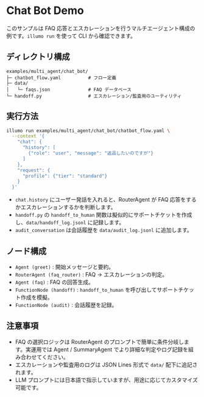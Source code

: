 # Chat Bot Demo

このサンプルは FAQ 応答とエスカレーションを行うマルチエージェント構成の例です。`illumo run` を使って CLI から確認できます。

## ディレクトリ構成

```
examples/multi_agent/chat_bot/
├─ chatbot_flow.yaml          # フロー定義
├─ data/
│   └─ faqs.json              # FAQ データベース
└─ handoff.py                 # エスカレーション/監査用のユーティリティ
```

## 実行方法

```bash
illumo run examples/multi_agent/chat_bot/chatbot_flow.yaml \
  --context '{
    "chat": {
      "history": [
        {"role": "user", "message": "返品したいのですが"}
      ]
    },
    "request": {
      "profile": {"tier": "standard"}
    }
  }'
```

- `chat.history` にユーザー発話を入れると、RouterAgent が FAQ 応答をするかエスカレーションするかを判断します。
- `handoff.py` の `handoff_to_human` 関数は擬似的にサポートチケットを作成し、`data/handoff_log.jsonl` に記録します。
- `audit_conversation` は会話履歴を `data/audit_log.jsonl` に追加します。

## ノード構成

- `Agent (greet)` : 開始メッセージと要約。
- `RouterAgent (faq_router)` : FAQ → エスカレーションの判定。
- `Agent (faq)` : FAQ の回答生成。
- `FunctionNode (handoff)` : `handoff_to_human` を呼び出してサポートチケット作成を模擬。
- `FunctionNode (audit)` : 会話履歴を記録。

## 注意事項

- FAQ の選択ロジックは RouterAgent のプロンプトで簡単に条件分岐します。実運用では Agent / SummaryAgent でより詳細な判定やログ記録を組み合わせてください。
- エスカレーションや監査用のログは JSON Lines 形式で `data/` 配下に追記されます。
- LLM プロンプトには日本語で指示していますが、用途に応じてカスタマイズ可能です。
